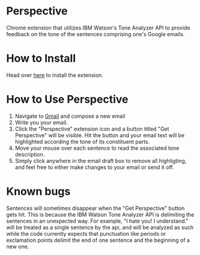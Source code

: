 # Perspective
Chrome extension that utilizes IBM Watson's Tone Analyzer API to provide
feedback on the tone of the sentences comprising one's Google emails.

# How to Install
Head over [here](TBA) to install the extension.

# How to Use Perspective
1) Navigate to [Gmail](https://mail.google.com) and compose a new email
2) Write you your email.
3) Click the "Perspective" extension icon and a button titled
"Get Perspective" will be visible.  Hit the button and your email text will
be highlighted according the tone of its constituent parts.
4) Move your mouse over each sentence to read the associated tone description.
5) Simply click anywhere in the email draft box to remove all highligting,
and feel free to either make changes to your email or send it off.

# Known bugs
Sentences will sometimes disappear when the "Get Perspective" button gets hit.
This is because the IBM Watson Tone Analyzer API is delimiting the sentences
in an unexpected way.  For example, "I hate you!  I understand." will be
treated as a single sentence by the api, and will be analyzed as such while
the code currently expects that punctuation like periods or exclamation points
delimit the end of one sentence and the beginning of a new one.
